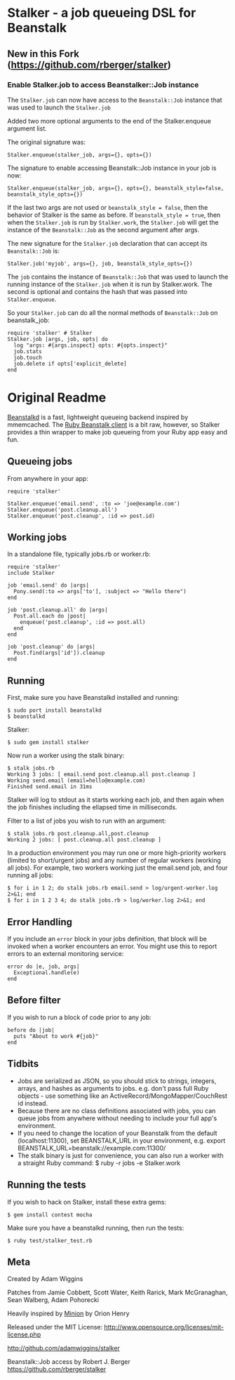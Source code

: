 Stalker - a job queueing DSL for Beanstalk
==========================================

New in this Fork (https://github.com/rberger/stalker)
-------------------------------------------------------

### Enable Stalker.job to access Beanstalker::Job instance

The `Stalker.job` can now have access to the `Beanstalk::Job` instance that was used to launch the `Stalker.job`

Added two more optional arguments to the end of the Stalker.enqueue argument list. 

The original signature was:

    Stalker.enqueue(stalker_job, args={}, opts={})

The signature to enable accessing Beanstalk::Job instance in your job is now:

    Stalker.enqueue(stalker_job, args={}, opts={}, beanstalk_style=false, beanstalk_style_opts={})

If the last two args are not used or `beanstalk_style = false`, then the behavior of Stalker is the same as before.
If `beanstalk_style = true`, then when the `Stalker.job` is run by `Stalker.work`, the `Stalker.job` will get the instance of the `Beanstalk::Job` as the second argument after args.

The new signature for the `Stalker.job` declaration that can accept its `Beanstalk::Job` is:

    Stalker.job('myjob', args={}, job, beanstalk_style_opts={})

The `job` contains the instance of `Beanstalk::Job` that was used to launch the running instance of the `Stalker.job` when it is run by Stalker.work. The second is optional and contains the hash that was passed into `Stalker.enqueue`.

So your `Stalker.job` can do all the normal methods of `Beanstalk::Job` on beanstalk_job:

    require 'stalker' # Stalker 
    Stalker.job |args, job, opts| do
      log "args: #{args.inspect} opts: #{opts.inspect}"
      job.stats
      job.touch
      job.delete if opts['explicit_delete]
    end

Original Readme
===============

[Beanstalkd](http://kr.github.com/beanstalkd/) is a fast, lightweight queueing backend inspired by mmemcached.  The [Ruby Beanstalk client](http://beanstalk.rubyforge.org/) is a bit raw, however, so Stalker provides a thin wrapper to make job queueing from your Ruby app easy and fun.

Queueing jobs
-------------

From anywhere in your app:

    require 'stalker'

    Stalker.enqueue('email.send', :to => 'joe@example.com')
    Stalker.enqueue('post.cleanup.all')
    Stalker.enqueue('post.cleanup', :id => post.id)

Working jobs
------------

In a standalone file, typically jobs.rb or worker.rb:

    require 'stalker'
    include Stalker

    job 'email.send' do |args|
      Pony.send(:to => args['to'], :subject => "Hello there")
    end

    job 'post.cleanup.all' do |args|
      Post.all.each do |post|
        enqueue('post.cleanup', :id => post.all)
      end
    end

    job 'post.cleanup' do |args|
      Post.find(args['id']).cleanup
    end

Running
-------

First, make sure you have Beanstalkd installed and running:

    $ sudo port install beanstalkd
    $ beanstalkd

Stalker:

    $ sudo gem install stalker

Now run a worker using the stalk binary:

    $ stalk jobs.rb
    Working 3 jobs: [ email.send post.cleanup.all post.cleanup ]
    Working send.email (email=hello@example.com)
    Finished send.email in 31ms

Stalker will log to stdout as it starts working each job, and then again when the job finishes including the ellapsed time in milliseconds.

Filter to a list of jobs you wish to run with an argument:

    $ stalk jobs.rb post.cleanup.all,post.cleanup
    Working 2 jobs: [ post.cleanup.all post.cleanup ]

In a production environment you may run one or more high-priority workers (limited to short/urgent jobs) and any number of regular workers (working all jobs).  For example, two workers working just the email.send job, and four running all jobs:

    $ for i in 1 2; do stalk jobs.rb email.send > log/urgent-worker.log 2>&1; end
    $ for i in 1 2 3 4; do stalk jobs.rb > log/worker.log 2>&1; end

Error Handling
-------------

If you include an `error` block in your jobs definition, that block will be invoked when a worker encounters an error. You might use this to report errors to an external monitoring service:

    error do |e, job, args|
      Exceptional.handle(e)
    end

Before filter
-------------

If you wish to run a block of code prior to any job:

    before do |job|
      puts "About to work #{job}"
    end

Tidbits
-------

* Jobs are serialized as JSON, so you should stick to strings, integers, arrays, and hashes as arguments to jobs.  e.g. don't pass full Ruby objects - use something like an ActiveRecord/MongoMapper/CouchRest id instead.
* Because there are no class definitions associated with jobs, you can queue jobs from anywhere without needing to include your full app's environment.
* If you need to change the location of your Beanstalk from the default (localhost:11300), set BEANSTALK_URL in your environment, e.g. export BEANSTALK_URL=beanstalk://example.com:11300/
* The stalk binary is just for convenience, you can also run a worker with a straight Ruby command:
    $ ruby -r jobs -e Stalker.work

Running the tests
-----------------

If you wish to hack on Stalker, install these extra gems:

    $ gem install contest mocha

Make sure you have a beanstalkd running, then run the tests:

    $ ruby test/stalker_test.rb

Meta
----

Created by Adam Wiggins

Patches from Jamie Cobbett, Scott Water, Keith Rarick, Mark McGranaghan, Sean Walberg, Adam Pohorecki

Heavily inspired by [Minion](http://github.com/orionz/minion) by Orion Henry

Released under the MIT License: http://www.opensource.org/licenses/mit-license.php

http://github.com/adamwiggins/stalker

Beanstalk::Job access by Robert J. Berger https://github.com/rberger/stalker

